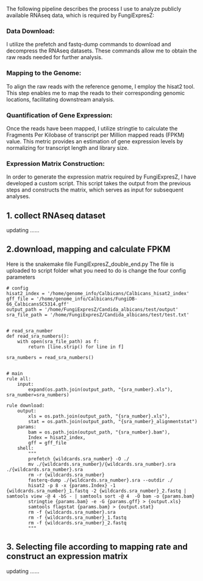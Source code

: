 The following pipeline describes the process I use to analyze publicly available RNAseq data, which is required by FungiExpresZ:

### Data Download: 
I utilize the prefetch and fastq-dump commands to download and decompress the RNAseq datasets. These commands allow me to obtain the raw reads needed for further analysis.

### Mapping to the Genome: 
To align the raw reads with the reference genome, I employ the hisat2 tool. This step enables me to map the reads to their corresponding genomic locations, facilitating downstream analysis.

### Quantification of Gene Expression:
Once the reads have been mapped, I utilize stringtie to calculate the Fragments Per Kilobase of transcript per Million mapped reads (FPKM) value. This metric provides an estimation of gene expression levels by normalizing for transcript length and library size.

### Expression Matrix Construction: 
In order to generate the expression matrix required by FungiExpresZ, I have developed a custom script. This script takes the output from the previous steps and constructs the matrix, which serves as input for subsequent analyses.


## 1. collect RNAseq dataset
updating ......

## 2.download, mapping and calculate FPKM

Here is the snakemake file FungiExpresZ_double_end.py
The file is uploaded to script folder
what you need to do is change the four config parameters
```
# config
hisat2_index = '/home/genome_info/Calbicans/Calbicans_hisat2_index'
gff_file = '/home/genome_info/Calbicans/FungiDB-66_CalbicansSC5314.gff'
output_path = '/home/FungiExpresZ/Candida_albicans/test/output'
sra_file_path = '/home/FungiExpresZ/Candida_albicans/test/test.txt'


# read_sra_number
def read_sra_numbers():
    with open(sra_file_path) as f:
        return [line.strip() for line in f]

sra_numbers = read_sra_numbers()


# main
rule all:
    input:
        expand(os.path.join(output_path, "{sra_number}.xls"), sra_number=sra_numbers)

rule download:
    output:
        xls = os.path.join(output_path, "{sra_number}.xls"),
        stat = os.path.join(output_path, "{sra_number}_alignmentstat")
    params:
        bam = os.path.join(output_path, "{sra_number}.bam"),
        Index = hisat2_index,
        gff = gff_file
    shell:
        """
        prefetch {wildcards.sra_number} -O ./
        mv ./{wildcards.sra_number}/{wildcards.sra_number}.sra ./{wildcards.sra_number}.sra
        rm -r {wildcards.sra_number}
        fasterq-dump ./{wildcards.sra_number}.sra --outdir ./
        hisat2 -p 8 -x {params.Index} -1 {wildcards.sra_number}_1.fastq -2 {wildcards.sra_number}_2.fastq | samtools view -@ 4 -bS - | samtools sort -@ 4  -O bam -o {params.bam}
        stringtie {params.bam} -e -G {params.gff} > {output.xls}
        samtools flagstat {params.bam} > {output.stat}
        rm -f {wildcards.sra_number}.sra
        rm -f {wildcards.sra_number}_1.fastq
        rm -f {wildcards.sra_number}_2.fastq
        """

```

## 3. Selecting file according to mapping rate and construct an expression matrix

updating ......
